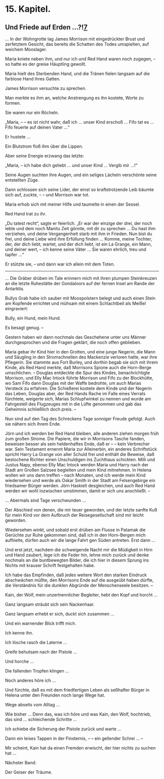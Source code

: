 15\. Kapitel.
=============

<h2>Und Friede auf Erden …?!<a class="refnote" id="rn7" href="99_footnotes.xhtml#fn7">7</a></h2>

… In der Wohngrotte lag James Morrison mit eingedrückter Brust und zerfetztem Gesicht, das bereits die Schatten des Todes umspielten, auf weichem Mooslager.

Maria kniete neben ihm, und nur ich und Red Hand waren noch zugegen, – so hatte es der greise Häuptling gewollt.

Maria hielt des Sterbenden Hand, und die Tränen fielen langsam auf die farblose Hand ihres Gatten.

James Morrison versuchte zu sprechen.

Man merkte es ihm an, welche Anstrengung es ihn kostete, Worte zu formen.

Sie waren nur ein Röcheln.

„Maria, – – es ist nicht wahr, daß ich … unser Kind erschoß … Fifo tat es … Fifo feuerte auf deinen Vater …“

Er hustete …

Ein Blutstrom floß ihm über die Lippen.

Aber seine Energie erzwang das letzte:

„Maria, – ich habe dich geliebt … und unser Kind … Vergib mir …!“

Seine Augen suchten ihre Augen, und ein seliges Lächeln verschönte seine entstellten Züge.

Dann schlossen sich seine Lider, der einst so kraftstrotzende Leib bäumte sich auf, zuckte, – – und Morrison war tot.

Maria erhob sich mit meiner Hilfe und taumelte in einen der Sessel.

Red Hand trat zu ihr.

„Du tatest recht“, sagte er feierlich. „Er war der einzige der drei, der noch lebte und dem noch Manitu Zeit gönnte, mit dir zu sprechen … Du hast ihm verziehen, und deine Vergangenheit starb mit ihm in Frieden. Nun bist du frei, und deine Liebe wird ihre Erfüllung finden … Komme, meine Tochter, der, der dich liebt, wartet, und der dich liebt, ist ein La Grange, ein Mann, und deiner wert, – ich kenne seine Väter … Sie waren ehrlich, treu und tapfer …“

Er stützte sie, – und dann war ich allein mit dem Toten.

* * *

… Die Gräber drüben im Tale erinnern mich mit ihren plumpen Steinkreuzen an die letzte Ruhestätte der Gondaloors auf der fernen Insel am Rande der Antarktis.

Bullys Grab habe ich sauber mit Moospolstern belegt und auch einen Stein am Kopfende errichtet und mühsam mit einem Schlachtbeil als Meißel eingraviert:

Bully, ein Hund,
mein Hund.

Es besagt genug. –

Gestern haben wir dann nochmals das Geschehene unter uns Männer durchgesprochen und die Fragen geklärt, die noch offen geblieben.

Maria gebar ihr Kind hier in den Grotten, und eine junge Negerin, die Mann und Säugling in den Stromschnellen des Mackenzie verloren hatte, war ihre Pflegerin. Sie stammte aus Fort Burley, und dorthin begab sie sich mit ihrem Kinde, als Red Hand merkte, daß Morrisons Spione auch die Horn-Berge umschlichen. – Douglas entdeckte die Spur des Kindes, benachrichtigte Morrison, und Elly Mac Intock führte Morrison und Fifo zu der Blockhütte, wo Sam Fifo dann Douglas mit der Waffe bedrohte, um auch Marias Versteck zu erfahren. Die Schießerei kostete dem Kinde und der Negerin das Leben, Douglas aber, der Red Hands Rache im Falle eines Verrats fürchtete, weigerte sich, Marias Schlupfwinkel zu nennen und wurde am Fahrgestell des Flugzeuges mit in die Lüfte genommen und gab das Geheimnis schließlich doch preis. –

Nun sind auf den Tag des Schreckens Tage sonniger Freude gefolgt. Auch sie nähern sich ihrem Ende.

Jörn und ich werden bei Red Hand bleiben, alle anderen ziehen morgen früh zum großen Strome. Die Papiere, die wir in Morrisons Tasche fanden, beweisen besser als sein heldenhaftes Ende, daß er – – kein Verbrecher war. Sein Testament ernennt Maria zur Alleinerbin, ein anderes Schriftstück spricht Harry La Grange von aller Schuld frei und enthält die Beweise, daß bestochene Richter einen Unschuldigen ins Zuchthaus schickten. Milli und Justus Napy, ebenso Elly Mac Intock werden Maria und Harry nach der Stadt am Großen Salzsee begleiten und mein Kind mitnehmen. In Helena wollen wir uns dann treffen – nach Monaten, und ich werde mein Kind wiedersehen und werde als Oskar Smith in der Stadt am Felsengebirge ein friedsamer Bürger werden. Jörn Haskielt desgleichen, und auch Red Hand werden wir wohl inzwischen umstimmen, damit er sich uns anschließt. –

… Abermals sind Tage verschwunden …

Der Abschied von denen, die mir teuer geworden, und der letzte sanfte Kuß für mein Kind vor dem Aufbruch der Reisegesellschaft sind mir leicht geworden.

Wiedersehen winkt, und sobald erst drüben am Flusse in Patamak die Gerüchte zur Ruhe gekommen sind, daß ich in den Horn-Bergen mich aufhielte, dürfen auch wir die lange Fahrt gen Süden antreten. Erst dann …

Und erst jetzt, nachdem die schweigende Nacht mir die Müdigkeit in Hirn und Hand zaubert, lege ich die Feder hin, lehne mich zurück und denke nochmals an die buntbewegten Bilder, die ich hier in diesem Sprung ins Nichts mit krauser Schrift festgehalten habe.

Ich habe das Empfinden, daß jedes weitere Wort den starken Eindruck abschwächen müßte, den Morrisons Ende auf die ausgeübt haben dürfte, die Verständnis für die dunklen Abgründe der Menschenseele besitzen. –

Kain, der Wolf, mein unzertrennlicher Begleiter, hebt den Kopf und horcht …

Ganz langsam sträubt sich sein Nackenhaar.

Ganz langsam erhebt er sich, duckt sich zusammen …

Und ein warnender Blick trifft mich.

Ich kenne ihn.

Ich lösche rasch die Laterne …

Greife behutsam nach der Pistole …

Und horche …

Die fallenden Tropfen klingen …

Noch anderes höre ich …

Und fürchte, daß es mit dem friedfertigen Leben als seßhafter Bürger in Helena unter den Freunden noch lange Wege hat.

Wege abseits vom Alltag …

Wie bisher … Denn das, was ich höre und was Kain, den Wolf, hochtrieb, das sind … schleichende Schritte …

Ich schiebe die Sicherung der Pistole zurück und warte …

Dann ein leises Tappen in der Finsternis, – – ein gellender Schrei … –

Mir scheint, Kain hat da einen Fremden erwischt, der hier nichts zu suchen hat …


Nächster Band:

Der Geiser der Träume.

